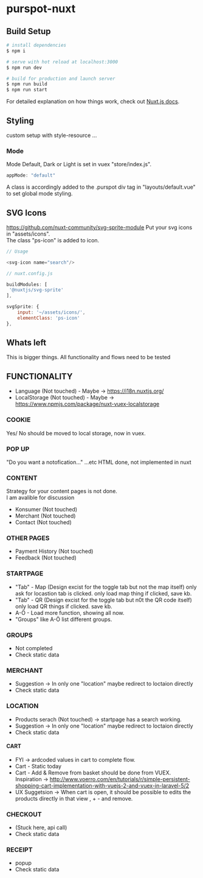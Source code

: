 # purspot-nuxt

## Build Setup

```bash
# install dependencies
$ npm i

# serve with hot reload at localhost:3000
$ npm run dev

# build for production and launch server
$ npm run build
$ npm run start

```

For detailed explanation on how things work, check out [Nuxt.js docs](https://nuxtjs.org).


## Styling

custom setup with style-resource ...

### Mode

Mode Default, Dark or Light is set in vuex "store/index.js". 

```javascript
appMode: "default"

```

A class is accordingly added to the .purspot div tag in "layouts/default.vue" to set global mode styling.




## SVG Icons

https://github.com/nuxt-community/svg-sprite-module
Put your svg icons in "assets/icons".		
The class "ps-icon" is added to icon.

```javascript
// Usage

<svg-icon name="search"/>

// nuxt.config.js

buildModules: [
 '@nuxtjs/svg-sprite'
],

svgSprite: {
	input: '~/assets/icons/',
	elementClass: 'ps-icon'
},

```

## Whats left

This is bigger things. All functionality and flows need to be tested

## FUNCTIONALITY
* Language (Not touched) - Maybe -> https://i18n.nuxtjs.org/
* LocalStorage (Not touched) - Maybe -> https://www.npmjs.com/package/nuxt-vuex-localstorage 

### COOKIE
Yes/ No should be moved to local storage, now in vuex.

### POP UP
"Do you want a notofication..." ...etc
HTML done, not implemented in nuxt

### CONTENT

Strategy for your content pages is not done.  
I am avalible for discussion

* Konsumer (Not touched)
* Merchant (Not touched)
* Contact (Not touched)


### OTHER PAGES

* Payment History (Not touched)
* Feedback (Not touched)

### STARTPAGE

* "Tab" - Map (Design excist for the toggle tab but not the map itself) only ask for locastion tab is clicked. only load map thing if clicked, save kb.
* "Tab" - QR (Design excist for the toggle tab but n0t the QR code itself) only load QR things if clicked. save kb.
* A-Ö - Load more function, showing all now.
* "Groups" like A-Ö list different groups. 


### GROUPS

* Not completed
* Check static data


### MERCHANT

* Suggestion -> In only one "location" maybe redirect to loctaion directly
* Check static data 

### LOCATION

* Products serach (Not touched) -> startpage has a search working.
* Suggestion -> In only one "location" maybe redirect to loctaion directly
* Check static data 


#### CART
* FYI -> ardcoded values in cart to complete flow. 
* Cart - Static today 
* Cart - Add & Remove from basket should be done from VUEX. Inspiration -> http://www.voerro.com/en/tutorials/r/simple-persistent-shopping-cart-implementation-with-vuejs-2-and-vuex-in-laravel-5/2
* UX Suggetsion -> When cart is open, it should be possible to edits the products directly in that view , + - and remove.

### CHECKOUT

* (Stuck here, api call)
* Check static data 

### RECEIPT

* popup 
* Check static data 






